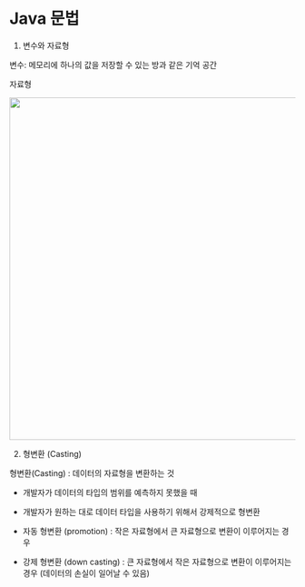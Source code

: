 # Java 문법

1. 변수와 자료형

변수: 메모리에 하나의 값을 저장할 수 있는 방과 같은 기억 공간

자료형

<img title="" src="file:///C:/Users/김형석/Desktop/TIL/Java/img/Data Type.png" alt="" width="603">

2. 형변환 (Casting)

형변환(Casting) : 데이터의 자료형을 변환하는 것

* 개발자가 데이터의 타입의 범위를 예측하지 못했을 때

* 개발자가 원하는 대로 데이터 타입을 사용하기 위해서 강제적으로 형변환

* 자동 형변환 (promotion) : 작은 자료형에서 큰 자료형으로 변환이 이루어지는 경우

* 강제 형변환 (down casting) : 큰 자료형에서 작은 자료형으로 변환이 이루어지는 경우 (데이터의 손실이 일어날 수 있음)


